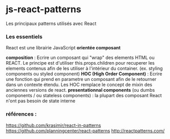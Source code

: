 # js-react-patterns
Les principaux patterns utilisés avec React

### Les essentiels

React est une librairie JavaScript **orientée composant**

**composition** : Ecrire un composant qui "wrap" des elements HTML ou REACT. Le principe est d'utiliser this.props.children pour recuperer les elements contenus afin de les utiliser à l'intérieur du container. (ex. styling components ou styled component)
**HOC (High Order Component)** : Ecrire une fonction qui prend en parametre un composant afin de le retourner dans un contexte étendu. Les HOC remplace le concept de mixin des anciennes versions de react.
**presentationnal components** (ou dumbs components / ou stateless components) : la plupart des composant React n'ont pas besoin de state interne

### références :

https://github.com/krasimir/react-in-patterns
https://github.com/planningcenter/react-patterns
http://reactpatterns.com/
